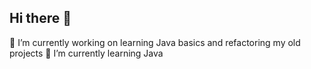 ## Hi there 👋

🔭 I’m currently working on learning Java basics and refactoring my old projects
🌱 I’m currently learning Java
